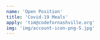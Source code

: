 ```yaml
---
name: 'Open Position'
title: 'Covid-19 Meals'
apply: 'tim@codefornashville.org'
img: 'img/account-icon-png-5.jpg'
---
```

